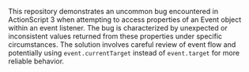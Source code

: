 This repository demonstrates an uncommon bug encountered in ActionScript 3 when attempting to access properties of an Event object within an event listener.  The bug is characterized by unexpected or inconsistent values returned from these properties under specific circumstances. The solution involves careful review of event flow and potentially using `event.currentTarget` instead of `event.target` for more reliable behavior. 
